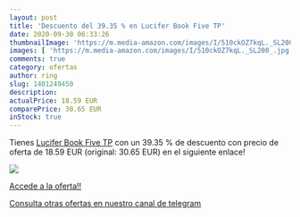 ```yaml
---
layout: post
title: 'Descuento del 39.35 % en Lucifer Book Five TP'
date: 2020-09-30 06:33:26
thumbnailImage: 'https://m.media-amazon.com/images/I/510ckOZ7kqL._SL200_.jpg'
images: [ 'https://m.media-amazon.com/images/I/510ckOZ7kqL._SL200_.jpg' ]
comments: true
category: ofertas
author: ring
slug: 1401249450
description:
actualPrice: 18.59 EUR
comparePrice: 30.65 EUR
inStock: true
---
```


Tienes [Lucifer Book Five TP](https://www.amazon.es/dp/1401249450/?tag=redken-21) con un 39.35 % de descuento con precio de oferta de 18.59 EUR (original: 30.65 EUR) en el siguiente enlace!

[![](https://m.media-amazon.com/images/I/510ckOZ7kqL._SL200_.jpg)](https://www.amazon.es/dp/1401249450/?tag=redken-21)

[Accede a la oferta!!](https://www.amazon.es/dp/1401249450/?tag=redken-21)

[Consulta otras ofertas en nuestro canal de telegram](https://t.me/s/ofertas25)

